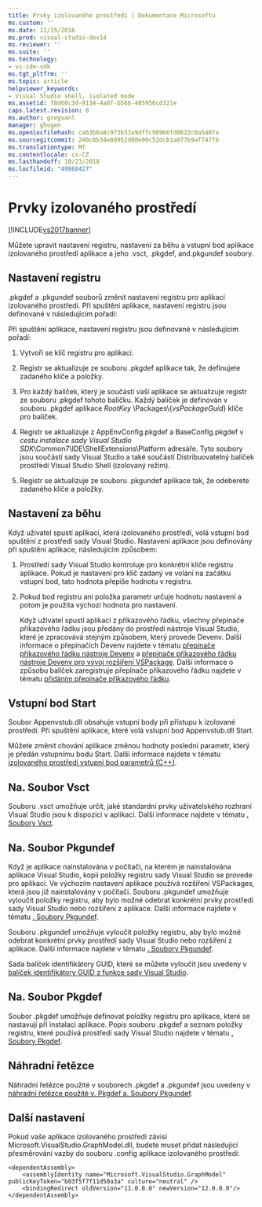 ```yaml
---
title: Prvky izolovaného prostředí | Dokumentace Microsoftu
ms.custom: ''
ms.date: 11/15/2016
ms.prod: visual-studio-dev14
ms.reviewer: ''
ms.suite: ''
ms.technology:
- vs-ide-sdk
ms.tgt_pltfrm: ''
ms.topic: article
helpviewer_keywords:
- Visual Studio shell, isolated mode
ms.assetid: f8d68c3d-9134-4a8f-b566-485956cd321e
caps.latest.revision: 8
ms.author: gregvanl
manager: ghogen
ms.openlocfilehash: ca63b6a8c973b33a9dffc98966fd0622c0a5407a
ms.sourcegitcommit: 240c8b34e80952d00e90c52dcb1a077b9aff47f6
ms.translationtype: MT
ms.contentlocale: cs-CZ
ms.lasthandoff: 10/23/2018
ms.locfileid: "49868427"
---
```

# <a name="elements-of-the-isolated-shell"></a>Prvky izolovaného prostředí
[!INCLUDE[vs2017banner](../includes/vs2017banner.md)]

Můžete upravit nastavení registru, nastavení za běhu a vstupní bod aplikace izolovaného prostředí aplikace a jeho .vsct, .pkgdef, and.pkgundef soubory.  
  
## <a name="registry-settings"></a>Nastavení registru  
 .pkgdef a .pkgundef souborů změnit nastavení registru pro aplikací izolovaného prostředí. Při spuštění aplikace, nastavení registru jsou definované v následujícím pořadí:  
  
 Při spuštění aplikace, nastavení registru jsou definované v následujícím pořadí:  
  
1.  Vytvoří se klíč registru pro aplikaci.  
  
2.  Registr se aktualizuje ze souboru .pkgdef aplikace tak, že definujete zadaného klíče a položky.  
  
3.  Pro každý balíček, který je součástí vaší aplikace se aktualizuje registr ze souboru .pkgdef tohoto balíčku. Každý balíček je definován v souboru .pkgdef aplikace $RootKey$ \Packages\\{*vsPackageGuid*} klíče pro balíček.  
  
4.  Registr se aktualizuje z AppEnvConfig.pkgdef a BaseConfig.pkgdef v *cestu instalace sady Visual Studio SDK*\Common7\IDE\ShellExtensions\Platform adresáře. Tyto soubory jsou součástí sady Visual Studio a také součástí Distribuovatelný balíček prostředí Visual Studio Shell (izolovaný režim).  
  
5.  Registr se aktualizuje ze souboru .pkgundef aplikace tak, že odeberete zadaného klíče a položky.  
  
## <a name="run-time-settings"></a>Nastavení za běhu  
 Když uživatel spustí aplikaci, která izolovaného prostředí, volá vstupní bod spuštění z prostředí sady Visual Studio. Nastavení aplikace jsou definovány při spuštění aplikace, následujícím způsobem:  
  
1. Prostředí sady Visual Studio kontroluje pro konkrétní klíče registru aplikace. Pokud je nastavení pro klíč zadaný ve volání na začátku vstupní bod, tato hodnota přepíše hodnotu v registru.  
  
2. Pokud bod registru ani položka parametr určuje hodnotu nastavení a potom je použita výchozí hodnota pro nastavení.  
  
   Když uživatel spustí aplikaci z příkazového řádku, všechny přepínače příkazového řádku jsou předány do prostředí nástroje Visual Studio, které je zpracovává stejným způsobem, který provede Devenv. Další informace o přepínačích Devenv najdete v tématu [přepínače příkazového řádku nástroje Devenv](../ide/reference/devenv-command-line-switches.md) a [přepínače příkazového řádku nástroje Devenv pro vývoj rozšíření VSPackage](../extensibility/devenv-command-line-switches-for-vspackage-development.md). Další informace o způsobu balíček zaregistruje přepínače příkazového řádku najdete v tématu [přidáním přepínače příkazového řádku](../extensibility/adding-command-line-switches.md).  
  
## <a name="the-start-entry-point"></a>Vstupní bod Start  
 Soubor Appenvstub.dll obsahuje vstupní body při přístupu k izolované prostředí. Při spuštění aplikace, které volá vstupní bod Appenvstub.dll Start.  
  
 Můžete změnit chování aplikace změnou hodnoty poslední parametr, který je předán vstupnímu bodu Start. Další informace najdete v tématu [izolovaného prostředí vstupní bod parametrů (C++)](../extensibility/isolated-shell-entry-point-parameters-cpp.md).  
  
## <a name="the-vsct-file"></a>Na. Soubor Vsct  
 Souboru .vsct umožňuje určit, jaké standardní prvky uživatelského rozhraní Visual Studio jsou k dispozici v aplikaci. Další informace najdete v tématu [. Soubory Vsct](../extensibility/modifying-the-isolated-shell-by-using-the-dot-vsct-file.md).  
  
## <a name="the-pkgundef-file"></a>Na. Soubor Pkgundef  
 Když je aplikace nainstalována v počítači, na kterém je nainstalována aplikace Visual Studio, kopii položky registru sady Visual Studio se provede pro aplikaci. Ve výchozím nastavení aplikace používá rozšíření VSPackages, která jsou již nainstalovány v počítači. Souboru .pkgundef umožňuje vyloučit položky registru, aby bylo možné odebrat konkrétní prvky prostředí sady Visual Studio nebo rozšíření z aplikace. Další informace najdete v tématu [. Soubory Pkgundef](../extensibility/modifying-the-isolated-shell-by-using-the-dot-pkgundef-file.md).  
  
 Souboru .pkgundef umožňuje vyloučit položky registru, aby bylo možné odebrat konkrétní prvky prostředí sady Visual Studio nebo rozšíření z aplikace. Další informace najdete v tématu [. Soubory Pkgundef](../extensibility/modifying-the-isolated-shell-by-using-the-dot-pkgundef-file.md).  
  
 Sada balíček identifikátory GUID, které se můžete vyloučit jsou uvedeny v [balíček identifikátory GUID z funkce sady Visual Studio](../extensibility/package-guids-of-visual-studio-features.md).  
  
## <a name="the-pkgdef-file"></a>Na. Soubor Pkgdef  
 Soubor .pkgdef umožňuje definovat položky registru pro aplikace, které se nastavují při instalaci aplikace. Popis souboru .pkgdef a seznam položky registru, které používá prostředí sady Visual Studio najdete v tématu [. Soubory Pkgdef](../extensibility/modifying-the-isolated-shell-by-using-the-dot-pkgdef-file.md).  
  
## <a name="substitution-strings"></a>Náhradní řetězce  
 Náhradní řetězce použité v souborech .pkgdef a .pkgundef jsou uvedeny v [náhradní řetězce použité v. Pkgdef a. Soubory Pkgundef](../extensibility/substitution-strings-used-in-dot-pkgdef-and-dot-pkgundef-files.md).  
  
## <a name="other-settings"></a>Další nastavení  
 Pokud vaše aplikace izolovaného prostředí závisí Microsoft.VisualStudio.GraphModel.dll, budete muset přidat následující přesměrování vazby do souboru .config aplikace izolovaného prostředí:  
  
```  
<dependentAssembly>  
    <assemblyIdentity name="Microsoft.VisualStudio.GraphModel" publicKeyToken="b03f5f7f11d50a3a" culture="neutral" />  
    <bindingRedirect oldVersion="11.0.0.0" newVersion="12.0.0.0"/>  
</dependentAssembly>  
  
```

